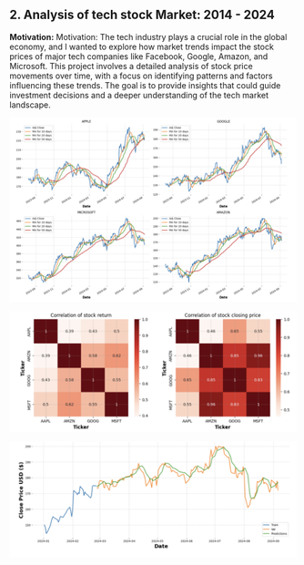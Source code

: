## 2. Analysis of tech stock Market: 2014 - 2024

**Motivation:**
Motivation: The tech industry plays a crucial role in the global economy, and I wanted to explore how market trends impact the stock prices of major tech companies like Facebook, Google, Amazon, and Microsoft. This project involves a detailed analysis of stock price movements over time, with a focus on identifying patterns and factors influencing these trends. The goal is to provide insights that could guide investment decisions and a deeper understanding of the tech market landscape.

![Project Screenshot](images/Screenshot1.png)

![Project Screenshot](images/Screenshot2.png)

![Project Screenshot](images/Screenshot3.png)
